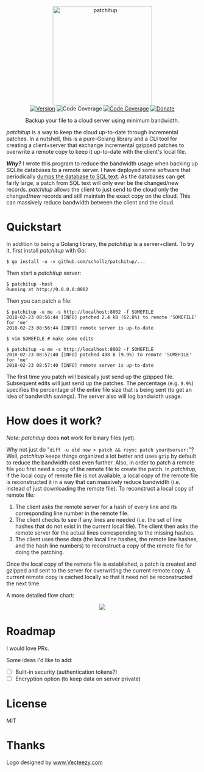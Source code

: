 <p align="center">
<img
    src="https://raw.githubusercontent.com/schollz/patchitup/master/.github/logo.png?token=AGPyE539EM60WRIJo3VVDBASqzozHprrks5amLWtwA%3D%3D"
    width="260px" border="0" alt="patchitup">
<br>
<a href="https://github.com/schollz/patchitup/releases/latest"><img src="https://img.shields.io/badge/version-0.1.0-brightgreen.svg?style=flat-square" alt="Version"></a>
<img src="https://img.shields.io/badge/coverage-75%25-green.svg?style=flat-square" alt="Code Coverage">
<a href="https://godoc.org/github.com/schollz/patchitup/patchitup"><img src="https://img.shields.io/badge/godoc-reference-blue.svg?style=flat-square" alt="Code Coverage"></a>
<a href="https://www.paypal.me/ZackScholl/5.00"><img src="https://img.shields.io/badge/donate-$5-brown.svg?style=flat-square" alt="Donate"></a>
</p>

<p align="center">Backup your file to a cloud server using minimum bandwidth.</p>

*patchitup* is a way to keep the cloud up-to-date through incremental patches. In a nutshell, this is a pure-Golang library and a CLI tool for creating a client+server that exchange incremental gzipped patches to overwrite a remote copy to keep it up-to-date with the client's local file. 

<em><strong>Why?</strong></em> I wrote this program to reduce the bandwidth usage when backing up SQLite databases to a remote server. I have deployed some software that periodically [dumps the database to SQL text](http://www.sqlitetutorial.net/sqlite-dump/). As the databases can get fairly large, a patch from SQL text will only ever be the changed/new records. *patchitup* allows the client to just send to the cloud only the changed/new records and still maintain the exact copy on the cloud.  This can massively reduce bandwidth between the client and the cloud.


# Quickstart

In addition to being a Golang library, the *patchitup* is a server+client. To try it, first install *patchitup* with Go:

```
$ go install -u -v github.com/schollz/patchitup/...
```

Then start a *patchitup* server:

```
$ patchitup -host
Running at http://0.0.0.0:8002
```

Then you can patch a file:

```
$ patchitup -u me -s http://localhost:8002 -f SOMEFILE
2018-02-23 08:56:44 [INFO] patched 2.4 kB (62.8%) to remote 'SOMEFILE' for 'me'
2018-02-23 08:56:44 [INFO] remote server is up-to-date

$ vim SOMEFILE # make some edits

$ patchitup -u me -s http://localhost:8002 -f SOMEFILE
2018-02-23 08:57:40 [INFO] patched 408 B (9.9%) to remote 'SOMEFILE' for 'me'
2018-02-23 08:57:40 [INFO] remote server is up-to-date
```

The first time you patch will basically just send up the gzipped file. Subsequent edits will just send up the patches. The percentage (e.g. `9.9%`) specifies the percentage of the entire file size that is being sent (to get an idea of bandwidth savings). The server also will log bandwidth usage.


# How does it work?

_Note:_ *patchitup* does **not** work for binary files (yet).

Why not just do "`diff -u old new > patch && rsync patch your@server:`"? Well, *patchitup* keeps things organized a lot better and uses `gzip` by default to reduce the bandwidth cost even further. Also, in order to patch a remote file you first need a copy of the remote file to create the patch. In *patchitup*, if the local copy of remote file is not available, a local copy of the remote file is reconstructed it in a way that can massively reduce bandwidth (i.e. instead of just downloading the remote file). To reconstruct a local copy of remote file:

1. The client asks the remote server for a hash of every line and its corresponding line number in the remote file. 
2. The client checks to see if any lines are needed (i.e. the set of line hashes that do not exist in the current local file). The client then asks the remote server for the actual lines corresponding to the missing hashes.
3. The client uses these data (the local line hashes, the remote line hashes, and the hash line numbers) to reconstruct a copy of the remote file for doing the patching.

Once the local copy of the remote file is established, a patch is created and gzipped and sent to the server for overwriting the current remote copy. A current remote copy is cached locally so that it need not be reconstructed the next time.

A more detailed flow chart:

<center>
	<img src="https://user-images.githubusercontent.com/6550035/36574282-e0335014-17f9-11e8-92ba-1a474deaae76.png">
</center>

# Roadmap

I would love PRs.

Some ideas I'd like to add:

- [ ] Built-in security (authentication tokens?)
- [ ] Encryption option (to keep data on server private)

# License

MIT

# Thanks

Logo designed by <a rel="nofollow" target="_blank" href="https://www.vecteezy.com">www.Vecteezy.com</a>

